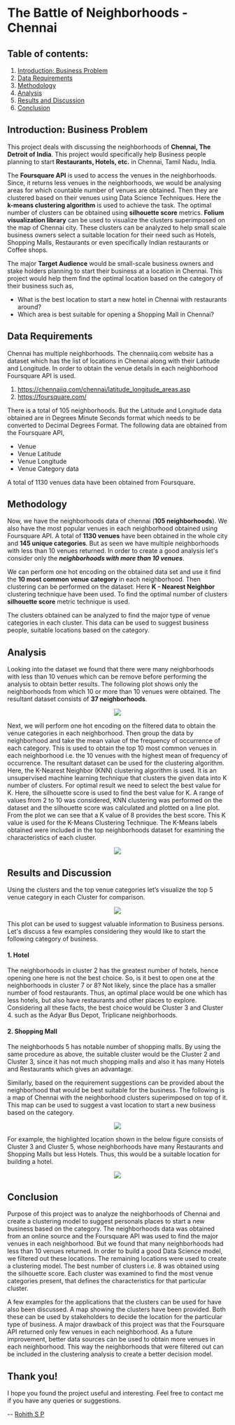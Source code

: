# The Battle of Neighborhoods - Chennai

## Table of contents:
1. [Introduction: Business Problem](#intro)
2. [Data Requirements](#data)
3. [Methodology](#methodology)
4. [Analysis](#analysis)
5. [Results and Discussion](#results)
6. [Conclusion](#conclusion)

## Introduction: Business Problem <a name="intro"></a>

This project deals with discussing the neighborhoods of **Chennai, The Detroit of India**. This project would specifically help Business people planning to start **Restaurants, Hotels, etc.** in Chennai, Tamil Nadu, India.

The **Foursquare API** is used to access the venues in the neighborhoods. Since, it returns less venues in the neighborhoods, we would be analysing areas for which countable number of venues are obtained. Then they are clustered based on their venues using Data Science Techniques. Here the **k-means clustering algorithm** is used to achieve the task. The optimal number of clusters can be obtained using **silhouette score** metrics. **Folium visualization library** can be used to visualize the clusters superimposed on the map of Chennai city. These clusters can be analyzed to help small scale business owners select a suitable location for their need such as Hotels, Shopping Malls, Restaurants or even specifically Indian restaurants or Coffee shops.

The major **Target Audience** would be small-scale business owners and stake holders planning to start their business at a location in Chennai. This project would help them find the optimal location based on the category of their business such as,

*	What is the best location to start a new hotel in Chennai with restaurants around?
*	Which area is best suitable for opening a Shopping Mall in Chennai?

## Data Requirements <a name="data"></a>

Chennai has multiple neighborhoods. The chennaiiq.com website has a dataset which has the list of locations in Chennai along with their Latitude and Longitude. In order to obtain the venue details in each neighborhood Foursquare API is used.

1.	https://chennaiiq.com/chennai/latitude_longitude_areas.asp
2.	https://foursquare.com/

There is a total of 105 neighborhoods. But the Latitude and Longitude data obtained are in Degrees Minute Seconds format which needs to be converted to Decimal Degrees Format. The following data are obtained from the Foursquare API, 

*	Venue
*	Venue Latitude
*	Venue Longitude
*	Venue Category data

A total of 1130 venues data have been obtained from Foursquare.

## Methodology <a name="methodology"></a>

Now, we have the neighborhoods data of chennai (**105 neighborhoods**). We also have the most popular venues in each neighborhood obtained using Foursquare API. A total of **1130 venues** have been obtained in the whole city and **145 unique categories**. But as seen we have multiple neighborhoods with less than 10 venues returned. In order to create a good analysis let's consider only the **_neighborhoods with more than 10 venues_**.

We can perform one hot encoding on the obtained data set and use it find the **10 most common venue category** in each neighborhood. Then clustering can be performed on the dataset. Here **K - Nearest Neighbor** clustering technique have been used. To find the optimal number of clusters **silhouette score** metric technique is used.

The clusters obtained can be analyzed to find the major type of venue categories in each cluster. This data can be used to suggest business people, suitable locations based on the category.

## Analysis <a name="analysis"></a>

Looking into the dataset we found that there were many neighborhoods with less than 10 venues which can be remove before performing the analysis to obtain better results. The following plot shows only the neighborhoods from which 10 or more than 10 venues were obtained. The resultant dataset consists of **37 neighborhoods**. 

<p align="center">
  <img src="images/1_neighborhood.png">
</p>

Next, we will perform one hot encoding on the filtered data to obtain the venue categories in each neighborhood. Then group the data by neighborhood and take the mean value of the frequency of occurrence of each category. This is used to obtain the top 10 most common venues in each neighborhood i.e. the 10 venues with the highest mean of frequency of occurrence. The resultant dataset can be used for the clustering algorithm. Here, the K-Nearest Neighbor (KNN) clustering algorithm is used. It is an unsupervised machine learning technique that clusters the given data into K number of clusters. For optimal result we need to select the best value for K. Here, the silhouette score is used to find the best value for K. A range of values from 2 to 10 was considered, KNN clustering was performed on the dataset and the silhouette score was calculated and plotted on a line plot. From the plot we can see that a K value of 8 provides the best score. This K value is used for the K-Means Clustering Technique. The K-Means labels obtained were included in the top neighborhoods dataset for examining the characteristics of each cluster.

<p align="center">
  <img src="images/2_silhouette_score.png">
</p>

## Results and Discussion <a name="results"></a>

Using the clusters and the top venue categories let’s visualize the top 5 venue category in each Cluster for comparison. 

<p align="center">
  <img src="images/3_clusters.png">
</p>

This plot can be used to suggest valuable information to Business persons. Let's discuss a few examples considering they would like to start the following category of business.

#### 1. Hotel

The neighborhoods in cluster 2 has the greatest number of hotels, hence opening one here is not the best choice. So, is it best to open one at the neighborhoods in cluster 7 or 8? Not likely, since the place has a smaller number of food restaurants. Thus, an optimal place would be one which has less hotels, but also have restaurants and other places to explore. Considering all these facts, the best choice would be Cluster 3 and Cluster 4. such as the Adyar Bus Depot, Triplicane neighborhoods.

#### 2. Shopping Mall

The neighborhoods 5 has notable number of shopping malls. By using the same procedure as above, the suitable cluster would be the Cluster 2 and Cluster 3, since it has not much shopping malls and also it has many Hotels and Restaurants which gives an advantage.

Similarly, based on the requirement suggestions can be provided about the neighborhood that would be best suitable for the business. The following is a map of Chennai with the neighborhood clusters superimposed on top of it. This map can be used to suggest a vast location to start a new business based on the category.

<p align="center">
  <img src="images/4_cluster_map.png">
</p>

For example, the highlighted location shown in the below figure consists of Cluster 3 and Cluster 5, whose neighborhoods have many Restaurants and Shopping Malls but less Hotels. Thus, this would be a suitable location for building a hotel.

<p align="center">
  <img src="images/5_example.png">
</p>

## Conclusion <a name="conclusion"></a>

Purpose of this project was to analyze the neighborhoods of Chennai and create a clustering model to suggest personals places to start a new business based on the category. The neighborhoods data was obtained from an online source and the Foursquare API was used to find the major venues in each neighborhood. But we found that many neighborhoods had less than 10 venues returned. In order to build a good Data Science model, we filtered out these locations. The remaining locations were used to create a clustering model. The best number of clusters i.e. 8 was obtained using the silhouette score. Each cluster was examined to find the most venue categories present, that defines the characteristics for that particular cluster. 

A few examples for the applications that the clusters can be used for have also been discussed. A map showing the clusters have been provided. Both these can be used by stakeholders to decide the location for the particular type of business. A major drawback of this project was that the Foursquare API returned only few venues in each neighborhood. As a future improvement, better data sources can be used to obtain more venues in each neighborhood. This way the neighborhoods that were filtered out can be included in the clustering analysis to create a better decision model.

## Thank you!

I hope you found the project useful and interesting. Feel free to contact me if you have any queries or suggestions.

-- [Rohith S P](https://www.linkedin.com/in/rohithsp/)
